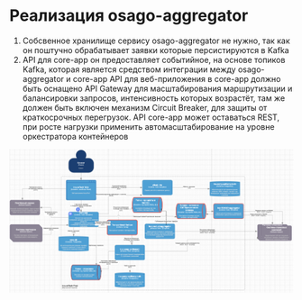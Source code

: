 # Реализация osago-aggregator
1. Собсвенное хранилище сервису osago-aggregator не нужно, так как он поштучно обрабатывает заявки которые персистируются в Kafka
2. API для core-app он предоставляет событийное, на основе топиков Kafka, которая является средством интеграции между osago-aggregator и core-app
API для веб-приложения в core-app должно быть оснащено API Gateway для масштабирования маршрутизации и балансировки запросов, интенсивность которых возрастёт, там же должен быть включен механизм Circuit Breaker, для защиты от краткосрочных перегрузок. API core-app может оставаться REST, при росте нагрузки применить автомасштабирование на уровне оркестратора контейнеров

![alt text](image.png)

